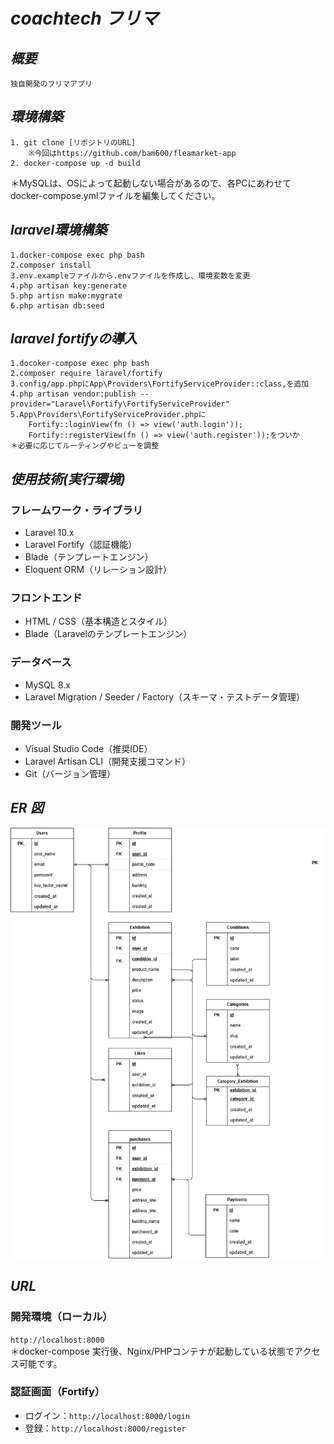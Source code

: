 # _coachtech フリマ_

## _概要_
    独自開発のフリマアプリ

## _環境構築_
    1. git clone [リポジトリのURL]
        ※今回はhttps://github.com/bam600/fleamarket-app
    2. docker-compose up -d build
＊MySQLは、OSによって起動しない場合があるので、各PCにあわせて
docker-compose.ymlファイルを編集してください。

## _laravel環境構築_
    1.docker-compose exec php bash
    2.composer install
    3.env.exampleファイルから.envファイルを作成し、環境変数を変更
    4.php artisan key:generate
    5.php artisn make:mygrate
    6.php artisan db:seed
    
## _laravel fortifyの導入_
    1.docoker-compose exec php bash
    2.composer require laravel/fortify
    3.config/app.phpにApp\Providers\FortifyServiceProvider::class,を追加
    4.php artisan vendor:publish --provider="Laravel\Fortify\FortifyServiceProvider"
    5.App\Providers\FortifyServiceProvider.phpに
        Fortify::loginView(fn () => view('auth.login'));
        Fortify::registerView(fn () => view('auth.register'));をついか
    ＊必要に応じてルーティングやビューを調整


## _使用技術(実行環境)_
### フレームワーク・ライブラリ
  - Laravel 10.x
  - Laravel Fortify（認証機能）
  - Blade（テンプレートエンジン）
  - Eloquent ORM（リレーション設計）
### フロントエンド
  - HTML / CSS（基本構造とスタイル）
  - Blade（Laravelのテンプレートエンジン）
### データベース
  - MySQL 8.x
  - Laravel Migration / Seeder / Factory（スキーマ・テストデータ管理）
### 開発ツール
- Visual Studio Code（推奨IDE）
- Laravel Artisan CLI（開発支援コマンド）
- Git（バージョン管理）

## _ER 図_
![FrimaApp構成図](./frimaapp.png)

## _URL_
### 開発環境（ローカル）  
  `http://localhost:8000`  
  ＊docker-compose 実行後、Nginx/PHPコンテナが起動している状態でアクセス可能です。

### 認証画面（Fortify）  
  - ログイン：`http://localhost:8000/login`  
  - 登録：`http://localhost:8000/register`
